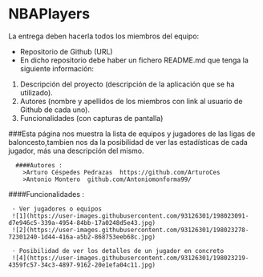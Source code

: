 ﻿# NBAPlayers

 La entrega deben hacerla todos los miembros del equipo:

- Repositorio de Github (URL)
- En dicho repositorio debe haber un fichero README.md que tenga la siguiente información:
1. Descripción del proyecto (descripción de la aplicación que se ha utilizado).
2. Autores (nombre y apellidos de los miembros con link al usuario de Github de cada uno).
3. Funcionalidades (con capturas de pantalla)

###Esta página nos muestra la lista de equipos y jugadores de las ligas de baloncesto,tambien nos da la posibilidad de ver las estadísticas de cada jugador, más una descripción del mismo.
      
      ####Autores :
        >Arturo Céspedes Pedrazas  https://github.com/ArturoCes
        >Antonio Montero  github.com/Antoniomonforma99/
        

####Funcionalidades :
    
     · Ver jugadores o equipos
     ![1](https://user-images.githubusercontent.com/93126301/198023091-d7e946c5-339a-4954-84bb-17a0248d5e43.jpg)
     ![2](https://user-images.githubusercontent.com/93126301/198023278-72301240-1d44-416a-a5b2-868753eeb68c.jpg)
     
     · Posibilidad de ver los detalles de un jugador en concreto
     ![4](https://user-images.githubusercontent.com/93126301/198023219-4359fc57-34c3-4897-9162-20e1efa04c11.jpg)




      
    

  

